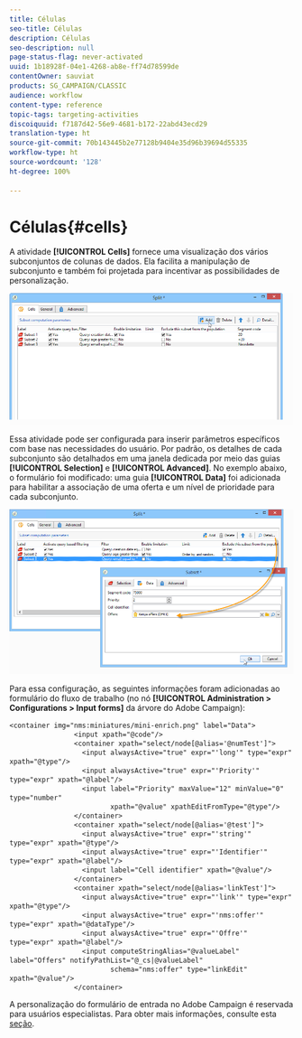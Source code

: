 ```yaml
---
title: Células
seo-title: Células
description: Células
seo-description: null
page-status-flag: never-activated
uuid: 1b18928f-04e1-4268-ab8e-ff74d78599de
contentOwner: sauviat
products: SG_CAMPAIGN/CLASSIC
audience: workflow
content-type: reference
topic-tags: targeting-activities
discoiquuid: f7187d42-56e9-4681-b172-22abd43ecd29
translation-type: ht
source-git-commit: 70b143445b2e77128b9404e35d96b39694d55335
workflow-type: ht
source-wordcount: '128'
ht-degree: 100%

---
```



# Células{#cells}

A atividade **[!UICONTROL Cells]** fornece uma visualização dos vários subconjuntos de colunas de dados. Ela facilita a manipulação de subconjunto e também foi projetada para incentivar as possibilidades de personalização.

![](assets/wf_split_cells.png)

Essa atividade pode ser configurada para inserir parâmetros específicos com base nas necessidades do usuário. Por padrão, os detalhes de cada subconjunto são detalhados em uma janela dedicada por meio das guias **[!UICONTROL Selection]** e **[!UICONTROL Advanced]**. No exemplo abaixo, o formulário foi modificado: uma guia **[!UICONTROL Data]** foi adicionada para habilitar a associação de uma oferta e um nível de prioridade para cada subconjunto.

![](assets/wf_split_cells_with_customization.png)

Para essa configuração, as seguintes informações foram adicionadas ao formulário do fluxo de trabalho (no nó **[!UICONTROL Administration > Configurations > Input forms]** da árvore do Adobe Campaign):

```
<container img="nms:miniatures/mini-enrich.png" label="Data">
                <input xpath="@code"/>
                <container xpath="select/node[@alias='@numTest']">
                  <input alwaysActive="true" expr="'long'" type="expr" xpath="@type"/>
                  <input alwaysActive="true" expr="'Priority'" type="expr" xpath="@label"/>
                  <input label="Priority" maxValue="12" minValue="0" type="number"
                         xpath="@value" xpathEditFromType="@type"/>
                </container>
                <container xpath="select/node[@alias='@test']">
                  <input alwaysActive="true" expr="'string'" type="expr" xpath="@type"/>
                  <input alwaysActive="true" expr="'Identifier'" type="expr" xpath="@label"/>
                  <input label="Cell identifier" xpath="@value"/>
                </container>
                <container xpath="select/node[@alias='linkTest']">
                  <input alwaysActive="true" expr="'link'" type="expr" xpath="@type"/>
                  <input alwaysActive="true" expr="'nms:offer'" type="expr" xpath="@dataType"/>
                  <input alwaysActive="true" expr="'Offre'" type="expr" xpath="@label"/>
                  <input computeStringAlias="@valueLabel" label="Offers" notifyPathList="@_cs|@valueLabel"
                         schema="nms:offer" type="linkEdit" xpath="@value"/>
                </container>
```

A personalização do formulário de entrada no Adobe Campaign é reservada para usuários especialistas. Para obter mais informações, consulte esta [seção](../../configuration/using/identifying-a-form.md).
